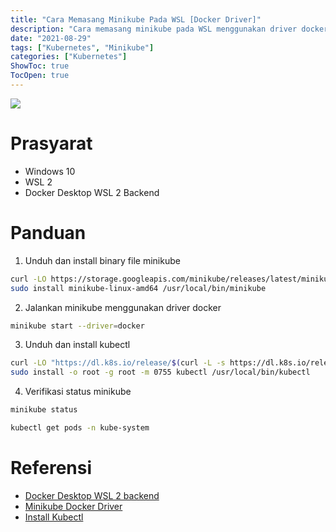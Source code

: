 ```yaml
---
title: "Cara Memasang Minikube Pada WSL [Docker Driver]"
description: "Cara memasang minikube pada WSL menggunakan driver docker"
date: "2021-08-29"
tags: ["Kubernetes", "Minikube"]
categories: ["Kubernetes"]
ShowToc: true
TocOpen: true
---
```

![](/images/minikube-wsl2-docker.png)

# Prasyarat
- Windows 10
- WSL 2
- Docker Desktop WSL 2 Backend

# Panduan
1. Unduh dan install binary file minikube
```bash
curl -LO https://storage.googleapis.com/minikube/releases/latest/minikube-linux-amd64
sudo install minikube-linux-amd64 /usr/local/bin/minikube
```

2. Jalankan minikube menggunakan driver docker
```bash
minikube start --driver=docker
```

3. Unduh dan install kubectl
```bash
curl -LO "https://dl.k8s.io/release/$(curl -L -s https://dl.k8s.io/release/stable.txt)/bin/linux/amd64/kubectl"
sudo install -o root -g root -m 0755 kubectl /usr/local/bin/kubectl
```

4. Verifikasi status minikube
```bash
minikube status

kubectl get pods -n kube-system
```

# Referensi
- [Docker Desktop WSL 2 backend](https://docs.docker.com/desktop/windows/wsl/)
- [Minikube Docker Driver](https://minikube.sigs.k8s.io/docs/drivers/docker/)
- [Install Kubectl](https://kubernetes.io/docs/tasks/tools/install-kubectl-linux/)